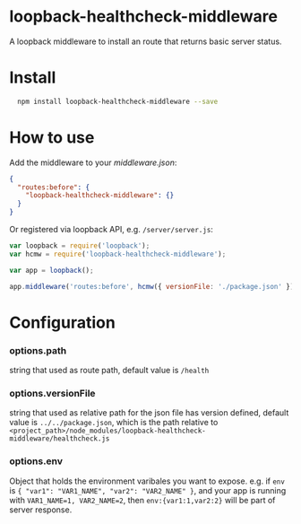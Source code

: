 # loopback-healthcheck-middleware

A loopback middleware to install an route that returns basic server status.

Install
=============

```bash
  npm install loopback-healthcheck-middleware --save
```

How to use
=============

Add the middleware to your *middleware.json*:

```json
{
  "routes:before": {
    "loopback-healthcheck-middleware": {}
  }
}
```

Or registered via loopback API, e.g. `/server/server.js`:

```js
var loopback = require('loopback');
var hcmw = require('loopback-healthcheck-middleware');

var app = loopback();

app.middleware('routes:before', hcmw({ versionFile: './package.json' }));
```



Configuration
=============

### options.path

string that used as route path, default value is `/health`

### options.versionFile

string that used as relative path for the json file has version defined, default value is `../../package.json`, which is the path relative to `<project_path>/node_modules/loopback-healthcheck-middleware/healthcheck.js`

### options.env

Object that holds the environment varibales you want to expose.
e.g. if `env` is `{ "var1": "VAR1_NAME", "var2": "VAR2_NAME" }`, and your app is running with `VAR1_NAME=1, VAR2_NAME=2`, then `env:{var1:1,var2:2}` will be part of server response.